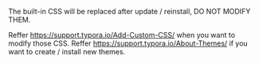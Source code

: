 The built-in CSS will be replaced after update / reinstall, DO NOT MODIFY THEM.

Reffer https://support.typora.io/Add-Custom-CSS/ when you want to modify those CSS.
Reffer https://support.typora.io/About-Themes/ if you want to create / install new themes. 